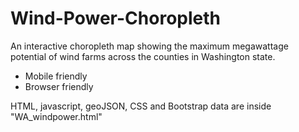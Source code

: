 # Wind-Power-Choropleth
An interactive choropleth map showing the maximum megawattage potential of wind farms across the counties in Washington state.

<ul>
  <li>Mobile friendly</li>
  <li>Browser friendly</li>
</ul>

HTML, javascript, geoJSON, CSS and Bootstrap data are inside "WA_windpower.html" 

